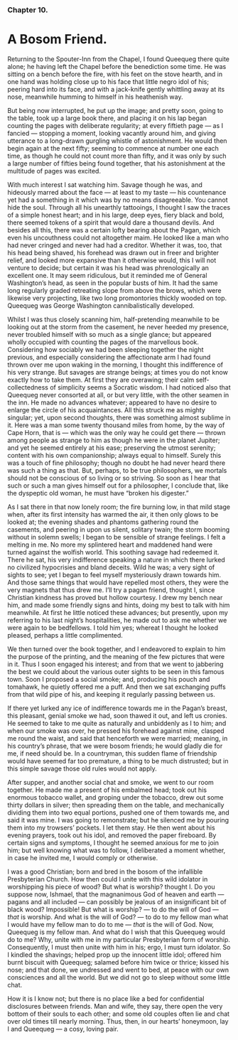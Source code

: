 ### Chapter 10. 
A Bosom Friend.
===============

Returning to the Spouter-Inn from the Chapel, I found Queequeg there quite
alone; he having left the Chapel before the benediction some time.  He was
sitting on a bench before the fire, with his feet on the stove hearth, and in
one hand was holding close up to his face that little negro idol of his;
peering hard into its face, and with a jack-knife gently whittling away at its
nose, meanwhile humming to himself in his heathenish way.

But being now interrupted, he put up the image; and pretty soon, going to the
table, took up a large book there, and placing it on his lap began counting the
pages with deliberate regularity; at every fiftieth page — as I fancied —
stopping a moment, looking vacantly around him, and giving utterance to a
long-drawn gurgling whistle of astonishment. He would then begin again at the
next fifty; seeming to commence at number one each time, as though he could not
count more than fifty, and it was only by such a large number of fifties being
found together, that his astonishment at the multitude of pages was excited.

With much interest I sat watching him. Savage though he was, and hideously
marred about the face — at least to my taste — his countenance yet had a
something in it which was by no means disagreeable. You cannot hide the soul.
Through all his unearthly tattooings, I thought I saw the traces of a simple
honest heart; and in his large, deep eyes, fiery black and bold, there seemed
tokens of a spirit that would dare a thousand devils. And besides all this,
there was a certain lofty bearing about the Pagan, which even his uncouthness
could not altogether maim.  He looked like a man who had never cringed and
never had had a creditor.  Whether it was, too, that his head being shaved, his
forehead was drawn out in freer and brighter relief, and looked more expansive
than it otherwise would, this I will not venture to decide; but certain it was
his head was phrenologically an excellent one. It may seem ridiculous, but it
reminded me of General Washington’s head, as seen in the popular busts of him.
It had the same long regularly graded retreating slope from above the brows,
which were likewise very projecting, like two long promontories thickly wooded
on top. Queequeg was George Washington cannibalistically developed.

Whilst I was thus closely scanning him, half-pretending meanwhile to be looking
out at the storm from the casement, he never heeded my presence, never troubled
himself with so much as a single glance; but appeared wholly occupied with
counting the pages of the marvellous book.  Considering how sociably we had
been sleeping together the night previous, and especially considering the
affectionate arm I had found thrown over me upon waking in the morning, I
thought this indifference of his very strange. But savages are strange beings;
at times you do not know exactly how to take them. At first they are overawing;
their calm self-collectedness of simplicity seems a Socratic wisdom. I had
noticed also that Queequeg never consorted at all, or but very little, with the
other seamen in the inn. He made no advances whatever; appeared to have no
desire to enlarge the circle of his acquaintances. All this struck me as mighty
singular; yet, upon second thoughts, there was something almost sublime in it.
Here was a man some twenty thousand miles from home, by the way of Cape Horn,
that is — which was the only way he could get there — thrown among people as
strange to him as though he were in the planet Jupiter; and yet he seemed
entirely at his ease; preserving the utmost serenity; content with his own
companionship; always equal to himself. Surely this was a touch of fine
philosophy; though no doubt he had never heard there was such a thing as that.
But, perhaps, to be true philosophers, we mortals should not be conscious of so
living or so striving. So soon as I hear that such or such a man gives himself
out for a philosopher, I conclude that, like the dyspeptic old woman, he must
have “broken his digester.”

As I sat there in that now lonely room; the fire burning low, in that mild
stage when, after its first intensity has warmed the air, it then only glows to
be looked at; the evening shades and phantoms gathering round the casements,
and peering in upon us silent, solitary twain; the storm booming without in
solemn swells; I began to be sensible of strange feelings. I felt a melting in
me. No more my splintered heart and maddened hand were turned against the
wolfish world. This soothing savage had redeemed it. There he sat, his very
indifference speaking a nature in which there lurked no civilized hypocrisies
and bland deceits.  Wild he was; a very sight of sights to see; yet I began to
feel myself mysteriously drawn towards him. And those same things that would
have repelled most others, they were the very magnets that thus drew me. I’ll
try a pagan friend, thought I, since Christian kindness has proved but hollow
courtesy. I drew my bench near him, and made some friendly signs and hints,
doing my best to talk with him meanwhile. At first he little noticed these
advances; but presently, upon my referring to his last night’s hospitalities,
he made out to ask me whether we were again to be bedfellows. I told him yes;
whereat I thought he looked pleased, perhaps a little complimented.

We then turned over the book together, and I endeavored to explain to him the
purpose of the printing, and the meaning of the few pictures that were in it.
Thus I soon engaged his interest; and from that we went to jabbering the best
we could about the various outer sights to be seen in this famous town. Soon I
proposed a social smoke; and, producing his pouch and tomahawk, he quietly
offered me a puff. And then we sat exchanging puffs from that wild pipe of his,
and keeping it regularly passing between us.

If there yet lurked any ice of indifference towards me in the Pagan’s breast,
this pleasant, genial smoke we had, soon thawed it out, and left us cronies. He
seemed to take to me quite as naturally and unbiddenly as I to him; and when
our smoke was over, he pressed his forehead against mine, clasped me round the
waist, and said that henceforth we were married; meaning, in his country’s
phrase, that we were bosom friends; he would gladly die for me, if need should
be. In a countryman, this sudden flame of friendship would have seemed far too
premature, a thing to be much distrusted; but in this simple savage those old
rules would not apply.

After supper, and another social chat and smoke, we went to our room together.
He made me a present of his embalmed head; took out his enormous tobacco
wallet, and groping under the tobacco, drew out some thirty dollars in silver;
then spreading them on the table, and mechanically dividing them into two equal
portions, pushed one of them towards me, and said it was mine. I was going to
remonstrate; but he silenced me by pouring them into my trowsers’ pockets. I
let them stay.  He then went about his evening prayers, took out his idol, and
removed the paper fireboard. By certain signs and symptoms, I thought he seemed
anxious for me to join him; but well knowing what was to follow, I deliberated
a moment whether, in case he invited me, I would comply or otherwise.

I was a good Christian; born and bred in the bosom of the infallible
Presbyterian Church. How then could I unite with this wild idolator in
worshipping his piece of wood? But what is worship? thought I. Do you suppose
now, Ishmael, that the magnanimous God of heaven and earth — pagans and all
included — can possibly be jealous of an insignificant bit of black wood?
Impossible! But what is worship? — to do the will of God — *that* is worship.
And what is the will of God? — to do to my fellow man what I would have my
fellow man to do to me — *that* is the will of God. Now, Queequeg is my fellow
man. And what do I wish that this Queequeg would do to me? Why, unite with me
in my particular Presbyterian form of worship. Consequently, I must then unite
with him in his; ergo, I must turn idolator. So I kindled the shavings; helped
prop up the innocent little idol; offered him burnt biscuit with Queequeg;
salamed before him twice or thrice; kissed his nose; and that done, we
undressed and went to bed, at peace with our own consciences and all the world.
But we did not go to sleep without some little chat.

How it is I know not; but there is no place like a bed for confidential
disclosures between friends. Man and wife, they say, there open the very bottom
of their souls to each other; and some old couples often lie and chat over old
times till nearly morning. Thus, then, in our hearts’ honeymoon, lay I and
Queequeg — a cosy, loving pair.



